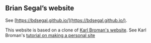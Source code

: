 ## Brian Segal&rsquo;s website

See [https://bdsegal.github.io/](https://bdsegal.github.io/).

This website is based on a clone of [Karl Broman's website](http://kbroman.org). See Karl Broman's [tutorial on making a personal site](http://kbroman.org/simple_site/pages/user_site.html)
